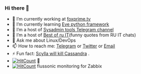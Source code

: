 ### Hi there 👋

- 🔭 I’m currently working at [foxprime.tv](https://foxprime.tv)
- 🌱 I’m currently learning [Eve python framework](https://docs.python-eve.org)
- 👯 I’m a host of [Sysadmin tools Telegram channel](https://t.me/sysadmin_tools)
- 🤔 I’m a host of [Best of ru IT](https://t.me/best_of_ru_it)(funny quotes from RU IT chats)
- 💬 Ask me about Linux/DevOps 
- 📫 How to reach me: [Telegram](https://t.me/terrifilch) or [Twitter](https://twitter.com/dengolius) or [Email](denaspireone@yahoo.com)
- ⚡ Fun fact: [Scylla will kill Cassandra](https://university.scylladb.com) .
- [![HitCount](http://hits.dwyl.com/denisgolius/denisgolius/zabbix-mongodb.svg)](http://hits.dwyl.com/denisgolius/denisgolius/zabbix-mongodb)  🤨
- [![HitCount](http://hits.dwyl.com/denisgolius/flussonic_in_zabbix.svg)](http://hits.dwyl.com/denisgolius/flussonic_in_zabbix) flussonic monitoring for Zabbix
<!--
**denisgolius/denisgolius** is a ✨ _special_ ✨ repository because its `README.md` (this file) appears on your GitHub profile.

Here are some ideas to get you started:

- 🔭 I’m currently working on ...
- 🌱 I’m currently learning ...
- 👯 I’m looking to collaborate on ...
- 🤔 I’m looking for help with ...
- 💬 Ask me about ...
- 📫 How to reach me: ...
- 😄 Pronouns: ...
- ⚡ Fun fact: ...
-->

